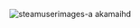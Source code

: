 ![steamuserimages-a akamaihd](https://github.com/axolotlGamer360/axolotlGamer360/assets/156860231/f3a379e0-fc11-4b2f-84a0-9cda2cda0daf)
